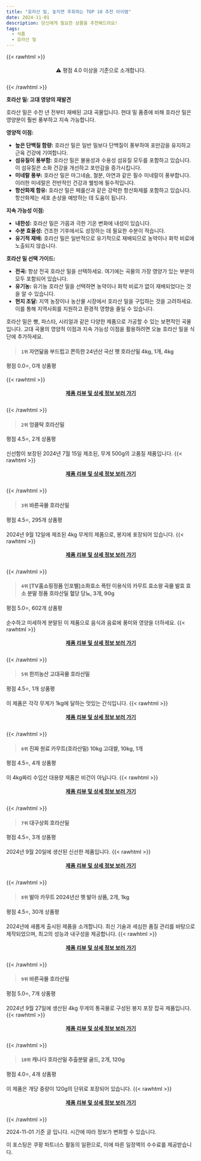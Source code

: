 ```yaml
---
title: "호라산 밀, 놓치면 후회하는 TOP 10 추천 아이템"
date: 2024-11-01
description: 당신에게 필요한 상품을 추천해드려요!
tags:
  - 식품
  - 호라산 밀
---
```

{{< rawhtml >}}<div class="toc" style="text-align: center; height: 50px; line-height: 2;">  <p>⚠️ 평점 4.0 이상을 기준으로 소개합니다.<br></p></div> {{< /rawhtml >}}

**호라산 밀: 고대 영양의 재발견**

호라산 밀은 수천 년 전부터 재배된 고대 곡물입니다. 현대 밀 품종에 비해 호라산 밀은 영양분이 훨씬 풍부하고 지속 가능합니다.

**영양적 이점:**

* **높은 단백질 함량:** 호라산 밀은 일반 밀보다 단백질이 풍부하여 포만감을 유지하고 근육 건강에 기여합니다.
* **섬유질이 풍부함:** 호라산 밀은 불용성과 수용성 섬유질 모두를 포함하고 있습니다. 이 섬유질은 소화 건강을 개선하고 포만감을 증가시킵니다.
* **미네랄 풍부:** 호라산 밀은 마그네슘, 철분, 아연과 같은 필수 미네랄이 풍부합니다. 이러한 미네랄은 전반적인 건강과 웰빙에 필수적입니다.
* **항산화제 함유:** 호라산 밀은 페룰산과 같은 강력한 항산화제를 포함하고 있습니다. 항산화제는 세포 손상을 예방하는 데 도움이 됩니다.

**지속 가능성 이점:**

* **내한성:** 호라산 밀은 가뭄과 극한 기온 변화에 내성이 있습니다.
* **수분 효율성:** 건조한 기후에서도 성장하는 데 필요한 수분이 적습니다.
* **유기적 재배:** 호라산 밀은 일반적으로 유기적으로 재배되므로 농약이나 화학 비료에 노출되지 않습니다.

**호라산 밀 선택 가이드:**

* **전곡:** 항상 전곡 호라산 밀을 선택하세요. 여기에는 곡물의 가장 영양가 있는 부분이 모두 포함되어 있습니다.
* **유기농:** 유기농 호라산 밀을 선택하면 농약이나 화학 비료가 없이 재배되었다는 것을 알 수 있습니다.
* **현지 조달:** 지역 농장이나 농산물 시장에서 호라산 밀을 구입하는 것을 고려하세요. 이를 통해 지역사회를 지원하고 환경적 영향을 줄일 수 있습니다.

호라산 밀은 빵, 파스타, 시리얼과 같은 다양한 제품으로 가공할 수 있는 보편적인 곡물입니다. 고대 곡물의 영양적 이점과 지속 가능성 이점을 활용하려면 오늘 호라산 밀을 식단에 추가하세요.


>#### `1위` 자연닮음 부드럽고 쫀득한 24년산 국산 햇 호라산밀 4kg, 1개, 4kg
평점 0.0⭐, 0개 상품평


{{< rawhtml >}}<div class="toc" style="text-align: center; height: 50px; line-height: 2;"><p><b><a href="https://link.coupang.com/re/AFFSDP?lptag=AF5033054&pageKey=8371701395&itemId=24191737857&vendorItemId=91209457752&traceid=V0-153-26cc89ef0589fed9&clickBeacon=f006f260-97fa-11ef-b2dd-7cd04af37e0a%7E3&requestid=20241101114229609152989859&token=31850C%7CMIXED">제품 리뷰 및 상세 정보 보러 가기</a></b><br></p> </div>{{< /rawhtml >}}

>#### `2위` 엉클탁 호라산밀
평점 4.5⭐, 2개 상품평

신선함이 보장된 2024년 7월 15일 제조된, 무게 500g의 고품질 제품입니다.
{{< rawhtml >}}<div class="toc" style="text-align: center; height: 50px; line-height: 2;"><p><b><a href="https://link.coupang.com/re/AFFSDP?lptag=AF5033054&pageKey=8312762238&itemId=12448498458&vendorItemId=79717651591&traceid=V0-153-6617986c78714f7c&requestid=20241101114229609152989859&token=31850C%7CMIXED">제품 리뷰 및 상세 정보 보러 가기</a></b><br></p> </div>{{< /rawhtml >}}

>#### `3위` 바른곡물 호라산밀
평점 4.5⭐, 295개 상품평

2024년 9월 12일에 제조된 4kg 무게의 제품으로, 봉지에 포장되어 있습니다.
{{< rawhtml >}}<div class="toc" style="text-align: center; height: 50px; line-height: 2;"><p><b><a href="https://link.coupang.com/re/AFFSDP?lptag=AF5033054&pageKey=7719511859&itemId=20713779627&vendorItemId=87784728136&traceid=V0-153-df3a7d1c369a68df&requestid=20241101114229609152989859&token=31850C%7CMIXED">제품 리뷰 및 상세 정보 보러 가기</a></b><br></p> </div>{{< /rawhtml >}}

>#### `4위` [TV홈쇼핑정품 인포벨]소화효소 폭탄 이용식의 카무트 효소왕 곡물 발효 효소 분말 정품 호라산밀 혈당 당뇨, 3개, 90g
평점 5.0⭐, 602개 상품평

순수하고 미세하게 분말된 이 제품으로 음식과 음료에 풍미와 영양을 더하세요.
{{< rawhtml >}}<div class="toc" style="text-align: center; height: 50px; line-height: 2;"><p><b><a href="https://link.coupang.com/re/AFFSDP?lptag=AF5033054&pageKey=7921042737&itemId=24279182909&vendorItemId=88810282408&traceid=V0-153-7b076263729b9d88&clickBeacon=f0071970-97fa-11ef-8b73-848d2569b361%7E3&requestid=20241101114229609152989859&token=31850C%7CMIXED">제품 리뷰 및 상세 정보 보러 가기</a></b><br></p> </div>{{< /rawhtml >}}

>#### `5위` 한끼농산 고대곡물 호라산밀
평점 4.5⭐, 1개 상품평

이 제품은 각각 무게가 1kg에 달하는 맛있는 간식입니다.
{{< rawhtml >}}<div class="toc" style="text-align: center; height: 50px; line-height: 2;"><p><b><a href="https://link.coupang.com/re/AFFSDP?lptag=AF5033054&pageKey=7540880568&itemId=19823535916&vendorItemId=85752578480&traceid=V0-153-47dd02d33ca9160a&requestid=20241101114229609152989859&token=31850C%7CMIXED">제품 리뷰 및 상세 정보 보러 가기</a></b><br></p> </div>{{< /rawhtml >}}

>#### `6위` 진짜 원료 카무트(호라산밀) 10kg 고대쌀, 10kg, 1개
평점 4.5⭐, 4개 상품평

이 4kg짜리 수입산 대용량 제품은 비건이 아닙니다.
{{< rawhtml >}}<div class="toc" style="text-align: center; height: 50px; line-height: 2;"><p><b><a href="https://link.coupang.com/re/AFFSDP?lptag=AF5033054&pageKey=5225820658&itemId=24272868879&vendorItemId=84910891925&traceid=V0-153-ee483e3e3c12ba5a&clickBeacon=f0071970-97fa-11ef-b2bf-4eb03b14b6a6%7E3&requestid=20241101114229609152989859&token=31850C%7CMIXED">제품 리뷰 및 상세 정보 보러 가기</a></b><br></p> </div>{{< /rawhtml >}}

>#### `7위` 대구상회 호라산밀
평점 4.5⭐, 3개 상품평

2024년 9월 20일에 생산된 신선한 제품입니다.
{{< rawhtml >}}<div class="toc" style="text-align: center; height: 50px; line-height: 2;"><p><b><a href="https://link.coupang.com/re/AFFSDP?lptag=AF5033054&pageKey=8300090213&itemId=23943412380&vendorItemId=84836589232&traceid=V0-153-7bc7678754de4349&requestid=20241101114229609152989859&token=31850C%7CMIXED">제품 리뷰 및 상세 정보 보러 가기</a></b><br></p> </div>{{< /rawhtml >}}

>#### `8위` 발아 카무트 2024년산 햇 발아 상품, 2개, 1kg
평점 4.5⭐, 30개 상품평

2024년에 새롭게 출시된 제품을 소개합니다. 최신 기술과 세심한 품질 관리를 바탕으로 제작되었으며, 최고의 성능과 내구성을 제공합니다.
{{< rawhtml >}}<div class="toc" style="text-align: center; height: 50px; line-height: 2;"><p><b><a href="https://link.coupang.com/re/AFFSDP?lptag=AF5033054&pageKey=8400946608&itemId=24284136437&vendorItemId=90447238097&traceid=V0-153-eb43c3395dae1abc&clickBeacon=f0071970-97fa-11ef-b5ac-37fa6e7cda20%7E3&requestid=20241101114229609152989859&token=31850C%7CMIXED">제품 리뷰 및 상세 정보 보러 가기</a></b><br></p> </div>{{< /rawhtml >}}

>#### `9위` 바른곡물 호라산밀
평점 5.0⭐, 7개 상품평

2024년 9월 27일에 생산된 4kg 무게의 통곡물로 구성된 봉지 포장 잡곡 제품입니다.
{{< rawhtml >}}<div class="toc" style="text-align: center; height: 50px; line-height: 2;"><p><b><a href="https://link.coupang.com/re/AFFSDP?lptag=AF5033054&pageKey=8316189770&itemId=24000358723&vendorItemId=91021222689&traceid=V0-153-aa206dafc754676c&requestid=20241101114229609152989859&token=31850C%7CMIXED">제품 리뷰 및 상세 정보 보러 가기</a></b><br></p> </div>{{< /rawhtml >}}

>#### `10위` 캐나다 호라산밀 추출분말 골드, 2개, 120g
평점 4.0⭐, 4개 상품평

이 제품은 개당 중량이 120g의 단위로 포장되어 있습니다.
{{< rawhtml >}}<div class="toc" style="text-align: center; height: 50px; line-height: 2;"><p><b><a href="https://link.coupang.com/re/AFFSDP?lptag=AF5033054&pageKey=8204015388&itemId=21576167494&vendorItemId=88627856807&traceid=V0-153-c34b4f9a4e3af4dd&clickBeacon=f0071970-97fa-11ef-93fb-d72c0f30fe69%7E3&requestid=20241101114229609152989859&token=31850C%7CMIXED">제품 리뷰 및 상세 정보 보러 가기</a></b><br></p> </div>{{< /rawhtml >}}


2024-11-01 기준 글 입니다.
시간에 따라 정보가 변화할 수 있습니다.

이 포스팅은 쿠팡 파트너스 활동의 일환으로, 이에 따른 일정액의 수수료를 제공받습니다.